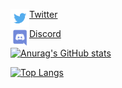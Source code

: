 <a     align="left" href="https://twitter.com/notfound444">
  <img align="left" src="https://github.com/yemix/yemix/blob/main/TwitterLogo.png?raw=true" height="30px" width="30px"/>
  <p   align="left">Twitter</p>
</a>

<a     align="left" href="https://discord.com/users/699407455926485064">
  <img align="left" src="https://github.com/yemix/yemix/blob/main/DiscordLogo.png?raw=true" height="30px" width="30px"/>
  <p   align="left">Discord</p>
</a>

[![Anurag's GitHub stats](https://github-readme-stats.vercel.app/api?username=yemix&show_icons=true&theme=radical)](https://github.com/yemix)

[![Top Langs](https://github-readme-stats.vercel.app/api/top-langs/?username=anuraghazra&layout=compact)](https://github.com/anuraghazra/github-readme-stats)

